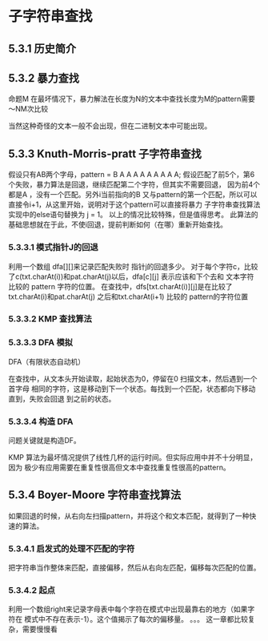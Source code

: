 # 子字符串查找
## 5.3.1 历史简介
## 5.3.2 暴力查找
命题M 在最坏情况下，暴力解法在长度为N的文本中查找长度为M的pattern需要 ～NM次比较

当然这种奇怪的文本一般不会出现，但在二进制文本中可能出现。
## 5.3.3 Knuth-Morris-pratt 子字符串查找
假设只有AB两个字母，pattern =  B A A A A A A A A A;
假设匹配了前5个，第6个失败，暴力算法是回退，继续匹配第二个字符，但其实不需要回退，
因为前4个都是A ，没有一个匹配。另外i当前指向的B 又与pattern的第一个匹配，所以可以
直接令i+1，从这里开始，说明对于这个pattern可以直接将暴力
子字符串查找算法实现中的else语句替换为 j = 1。 以上的情况比较特殊，但是值得思考。
此算法的基础思想就在于此，不使i回退，提前判断如何（在哪）重新开始查找。
### 5.3.3.1 模式指针J的回退
利用一个数组 dfa[][]来记录匹配失败时 指针j的回退多少。
对于每个字符c，比较了c(txt.charAt(i))和pat.charAt(j)以后，dfa[c][j]
表示应该和下个去和 文本字符比较的 pattern 字符的位置。
在查找中，dfs[txt.charAt(i)][j]是在比较了txt.charAt(i)和pat.charAt(j)
之后和txt.charAt(i+1) 比较的 pattern的字符位置
### 5.3.3.2 KMP 查找算法
### 5.3.3.3 DFA 模拟
DFA（有限状态自动机）

在查找中，从文本头开始读取，起始状态为0，停留在0 扫描文本，然后遇到一个首字母
相同的字符，这是移动到下一个状态。每找到一个匹配，状态都向下移动直到，失败会回退
到之前的状态。

### 5.3.3.4 构造 DFA
问题关键就是构造DF。

KMP 算法为最坏情况提供了线性几杯的运行时间。但实际应用中并不十分明显，因为
极少有应用需要在重复性很高但文本中查找重复性很高的pattern。

## 5.3.4 Boyer-Moore 字符串查找算法
如果回退的时候，从右向左扫描pattern，并将这个和文本匹配，就得到了一种快速的算法。

### 5.3.4.1 启发式的处理不匹配的字符
把字符串当作整体来匹配，直接偏移，然后从右向左匹配，偏移每次匹配的位置。
### 5.3.4.2 起点
利用一个数组right来记录字母表中每个字符在模式中出现最靠右的地方（如果字符在
模式中不存在表示-1）。这个值揭示了每次的偏移量。
。。。 这一章都比较复杂，需要慢慢看